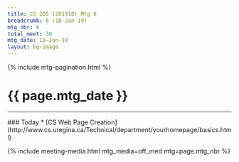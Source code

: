 ```yaml
---
title: CS-205 (201910) Mtg 6
breadcrumb: 6 (18-Jan-19)
mtg_nbr: 6
total_meet: 38
mtg_date: 18-Jan-19
layout: bg-image
---
```

{% include mtg-pagination.html %}
<h1 class="text-center">{{ page.mtg_date }}</h1>
<hr />
### Today
* [CS Web Page Creation](http://www.cs.uregina.ca/Technical/department/yourhomepage/basics.html)

{% include meeting-media.html mtg_media=off_med mtg=page.mtg_nbr %}
